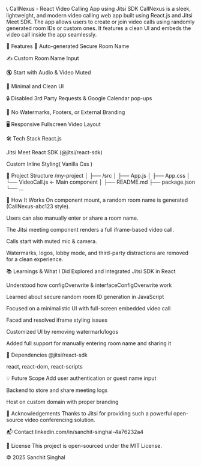 📞 CallNexus - React Video Calling App using Jitsi SDK
CallNexus is a sleek, lightweight, and modern video calling web app built using React.js and Jitsi Meet SDK. The app allows users to create or join video calls using randomly generated room IDs or custom ones. It features a clean UI and embeds the video call inside the app seamlessly.

🚀 Features
🔐 Auto-generated Secure Room Name

✍️ Custom Room Name Input

🔇 Start with Audio & Video Muted

🧼 Minimal and Clean UI

🔒 Disabled 3rd Party Requests & Google Calendar pop-ups

📵 No Watermarks, Footers, or External Branding

🖥️ Responsive Fullscreen Video Layout

🛠️ Tech Stack
React.js

Jitsi Meet React SDK (@jitsi/react-sdk)

Custom Inline Styling( Vanilla Css )


📁 Project Structure
/my-project
│
├── /src
│   ├── App.js
│   ├── App.css
│   └── VideoCall.js  ← Main component
│
├── README.md
├── package.json
└── ...

🧠 How It Works
On component mount, a random room name is generated (CallNexus-abc123 style).

Users can also manually enter or share a room name.

The Jitsi meeting component renders a full iframe-based video call.

Calls start with muted mic & camera.

Watermarks, logos, lobby mode, and third-party distractions are removed for a clean experience.

📚 Learnings & What I Did
Explored and integrated Jitsi SDK in React

Understood how configOverwrite & interfaceConfigOverwrite work

Learned about secure random room ID generation in JavaScript

Focused on a minimalistic UI with full-screen embedded video call

Faced and resolved iframe styling issues

Customized UI by removing watermark/logos

Added full support for manually entering room name and sharing it

🔗 Dependencies
@jitsi/react-sdk

react, react-dom, react-scripts

💡 Future Scope
Add user authentication or guest name input

Backend to store and share meeting logs

Host on custom domain with proper branding

🙌 Acknowledgements
Thanks to Jitsi for providing such a powerful open-source video conferencing solution.

📬 Contact
linkedin.com/in/sanchit-singhal-4a76232a4

📝 License
This project is open-sourced under the MIT License.

© 2025 Sanchit Singhal

